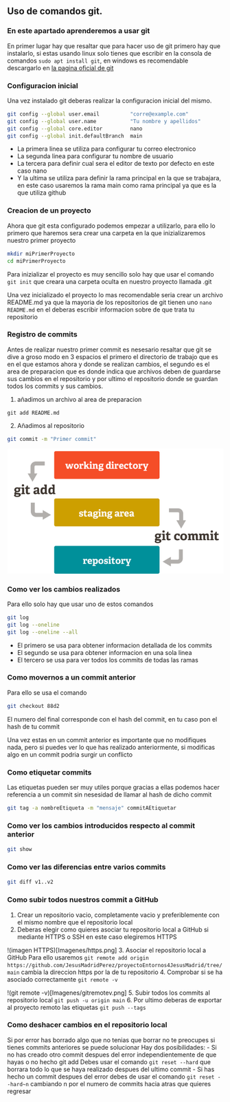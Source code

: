 ## Uso de comandos git.
### En este apartado aprenderemos a usar git

En primer lugar hay que resaltar que para hacer uso de git primero hay que instalarlo, 
si estas usando linux solo tienes que escribir en la consola de comandos
`sudo apt install git`, en windows es recomendable descargarlo en [la pagina oficial de
git](https://git-scm.com/downloads/win)

### Configuracion inicial

Una vez instalado git deberas realizar la configuracion inicial del mismo.
  
```bash
git config --global user.email          "corre@example.com"         
git config --global user.name           "Tu nombre y apellidos"
git config --global core.editor         nano
git config --global init.defaultBranch  main
```

- La primera linea se utiliza para configurar tu correo electronico
- La segunda linea para configurar tu nombre de usuario
- La tercera para definir cual sera el editor de texto por defecto en este caso nano
- Y la ultima se utiliza para definir la rama principal en la que se trabajara,
  en este caso usaremos la rama main como rama principal ya que es la que utiliza github

### Creacion de un proyecto

Ahora que git esta configurado podemos empezar a utilizarlo, para ello lo primero que 
haremos sera crear una carpeta en la que inizializaremos nuestro primer proyecto

```bash
mkdir miPrimerProyecto
cd miPrimerProyecto
```
Para inizializar el proyecto es muy sencillo solo hay que usar el comando `git init` 
que creara una carpeta oculta en nuestro proyecto llamada .git

Una vez inicializado el proyecto lo mas recomendable seria crear un archivo README.md
ya que la mayoria de los repositorios de git tienen uno `nano README.md` en el deberas
escribir informacion sobre de que trata tu repositorio

### Registro de commits

Antes de realizar nuestro primer commit es nesesario resaltar que git se dive a groso 
modo en 3 espacios el primero el directorio de trabajo que es en el que estamos ahora
y donde se realizan cambios, el segundo es el area de preparacion que es donde indica
que archivos deben de guardarse sus cambios en el repositorio y por ultimo el 
repositorio donde se guardan todos los commits y sus cambios.



 
1. añadimos un archivo al area de preparacion
```
git add README.md
``` 
2. Añadimos al repositorio
```bash
git commit -m "Primer commit"
```

![Imagen areas git](Imagenes/git-areas1.png)

### Como ver los cambios realizados

Para ello solo hay que usar uno de estos comandos
~~~bash
git log
git log --oneline
git log --oneline --all

~~~
- El primero se usa para obtener informacion detallada de los commits
- El segundo se usa para obtener informacion en una sola linea 
- El tercero se usa para ver todos los commits de todas las ramas

### Como movernos a un commit anterior

Para ello se usa el comando

~~~bash
git checkout 88d2
~~~

El numero del final corresponde con el hash del commit, en tu caso pon el hash de tu commit


Una vez estas en un commit anterior es importante que no modifiques nada, pero si puedes ver
lo que has realizado anteriormente, si modificas algo en un commit podria surgir un conflicto

### Como etiquetar commits

Las etiquetas pueden ser muy utiles porque gracias a ellas podemos hacer referencia a un commit
 sin nesesidad de llamar al hash de dicho commit
~~~bash
git tag -a nombreEtiqueta -m "mensaje" commitAEtiquetar
~~~

### Como ver los cambios introducidos respecto al commit anterior

~~~bash
git show
~~~

### Como ver las diferencias entre varios commits

~~~bash
git diff v1..v2
~~~

### Como subir todos nuestros commit a GitHub

1. Crear un repositorio vacio, completamente vacio y preferiblemente con el mismo nombre
 	que el repositorio local
2. Deberas elegir como quieres asociar tu repositorio local a GitHub si mediante HTTPS o SSH
 en este caso elegiremos HTTPS

!(imagen HTTPS)[Imagenes/https.png]
3. Asociar el repositorio local a GitHub
	Para ello usaremos `git remote add origin https://github.com/JesusMadridPerez/proyectoEntornos4JesusMadrid/tree/main`
	cambia la direccion https por la de tu repositorio
4. Comprobar si se ha asociado correctamente
`git remote -v`

!(git remote -v)[Imagenes/gitremotev.png]
5. Subir todos los commits al repositorio local
`git push -u origin main`
6. Por ultimo deberas de exportar al proyecto remoto las etiquetas
`git push --tags`

### Como deshacer cambios en el repositorio local

Si por error has borrado algo que no tenias que borrar no te preocupes si tienes commits anteriores se puede solucionar
Hay dos posibilidades:
	- Si no has creado otro commit despues del error independientemente de que hayas o no hecho git add 
		Debes usar el comando `git reset --hard` que borrara todo lo que se haya realizado despues
		del ultimo commit
	- Si has hecho un commit despues del error debes de usar el comando `git reset --hard~n` cambiando n por el numero
		de commits hacia atras que quieres regresar




